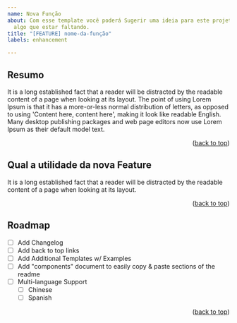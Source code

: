 ```yaml
---
name: Nova Função
about: Com esse template você poderá Sugerir uma ideia para este projeto ou indique
  algo que estar faltando.
title: "[FEATURE] nome-da-função"
labels: enhancement

---
```


<a name="readme-top"></a>

## Resumo

It is a long established fact that a reader will be distracted by the readable content of a page when looking at its layout. The point of using Lorem Ipsum is that it has a more-or-less normal distribution of letters, as opposed to using 'Content here, content here', making it look like readable English. Many desktop publishing packages and web page editors now use Lorem Ipsum as their default model text.

<p align="right">(<a href="#readme-top">back to top</a>)</p>

## Qual a utilidade da nova Feature

It is a long established fact that a reader will be distracted by the readable content of a page when looking at its layout.

<p align="right">(<a href="#readme-top">back to top</a>)</p>

## Roadmap

- [ ] Add Changelog
- [ ] Add back to top links
- [ ] Add Additional Templates w/ Examples
- [ ] Add "components" document to easily copy & paste sections of the readme
- [ ] Multi-language Support
    - [ ] Chinese
    - [ ] Spanish

<p align="right">(<a href="#readme-top">back to top</a>)</p>
